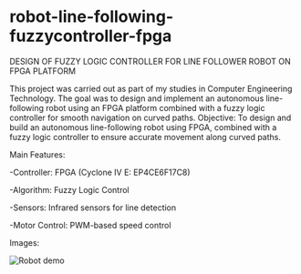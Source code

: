 # robot-line-following-fuzzycontroller-fpga
DESIGN OF  FUZZY LOGIC CONTROLLER FOR LINE FOLLOWER ROBOT ON FPGA PLATFORM

This project was carried out as part of my studies in Computer Engineering Technology.
The goal was to design and implement an autonomous line-following robot using an FPGA platform combined with a fuzzy logic controller for smooth navigation on curved paths.
Objective: To design and build an autonomous line-following robot using FPGA, combined with a fuzzy logic controller to ensure accurate movement along curved paths.

Main Features:

  -Controller: FPGA (Cyclone IV E: EP4CE6F17C8)
  
  -Algorithm: Fuzzy Logic Control
  
  -Sensors: Infrared sensors for line detection
  
  -Motor Control: PWM-based speed control
  
Images:

![Robot demo](https://github.com/user-attachments/assets/490cc25d-d87f-484e-aeae-83f3e02b5d64)
